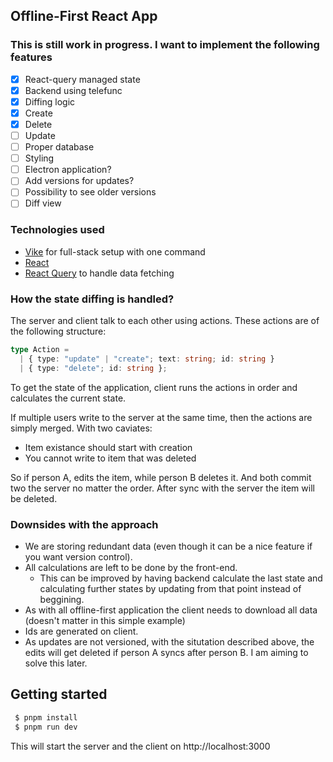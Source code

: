 ## Offline-First React App

### This is still work in progress. I want to implement the following features

- [x] React-query managed state
- [x] Backend using telefunc
- [x] Diffing logic
- [x] Create
- [x] Delete
- [ ] Update
- [ ] Proper database
- [ ] Styling
- [ ] Electron application?
- [ ] Add versions for updates?
- [ ] Possibility to see older versions
- [ ] Diff view

### Technologies used

- [Vike](https://vike.dev) for full-stack setup with one command
- [React](https://reactjs.org/)
- [React Query](https://react-query.tanstack.com/) to handle data fetching

### How the state diffing is handled?

The server and client talk to each other using actions. These actions are of the following structure:

```typescript
type Action =
  | { type: "update" | "create"; text: string; id: string }
  | { type: "delete"; id: string };
```

To get the state of the application, client runs the actions in order and calculates the current state.

If multiple users write to the server at the same time, then the actions are simply merged. With two caviates:

- Item existance should start with creation
- You cannot write to item that was deleted

So if person A, edits the item, while person B deletes it. And both commit two the server no matter the order. After sync with the server the item will be deleted.

### Downsides with the approach

- We are storing redundant data (even though it can be a nice feature if you want version control).
- All calculations are left to be done by the front-end.
  - This can be improved by having backend calculate the last state and calculating further states by updating from that point instead of beggining.
- As with all offline-first application the client needs to download all data (doesn't matter in this simple example)
- Ids are generated on client.
- As updates are not versioned, with the situtation described above, the edits will get deleted if person A syncs after person B. I am aiming to solve this later.

## Getting started

```bash
 $ pnpm install
 $ pnpm run dev
```

This will start the server and the client on http://localhost:3000
